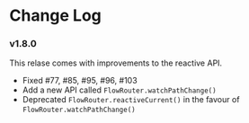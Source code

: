# Change Log

### v1.8.0

This relase comes with improvements to the reactive API.

* Fixed #77, #85, #95, #96, #103
* Add a new API called `FlowRouter.watchPathChange()`
* Deprecated `FlowRouter.reactiveCurrent()` in the favour of `FlowRouter.watchPathChange()`
